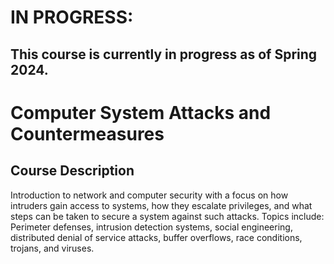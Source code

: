 # IN PROGRESS: 
## This course is currently in progress as of Spring 2024.

# Computer System Attacks and Countermeasures


## Course Description
Introduction to network and computer security with a focus on how intruders gain access to systems, how they escalate privileges, and what steps can be taken to secure a system against such attacks. Topics include: Perimeter defenses, intrusion detection systems, social engineering, distributed denial of service attacks, buffer overflows, race conditions, trojans, and viruses.

